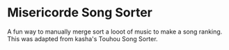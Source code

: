 # Misericorde Song Sorter
A fun way to manually merge sort a looot of music to make a song ranking. This was adapted from kasha's Touhou Song Sorter.
